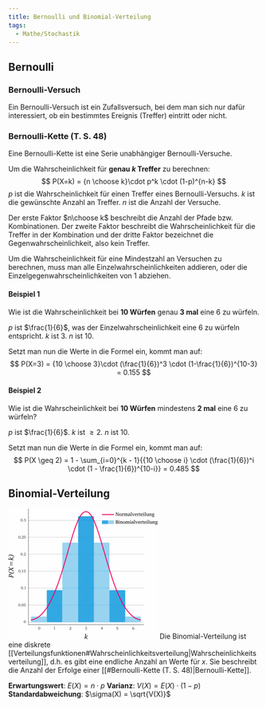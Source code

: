 ```yaml
---
title: Bernoulli und Binomial-Verteilung
tags:
  - Mathe/Stochastik
---
```


## Bernoulli

### Bernoulli-Versuch

Ein Bernoulli-Versuch ist ein Zufallsversuch, bei dem man sich nur dafür interessiert, ob ein bestimmtes Ereignis (Treffer) eintritt oder nicht.

### Bernoulli-Kette (T. S. 48)

Eine Bernoulli-Kette ist eine Serie unabhängiger Bernoulli-Versuche.

Um die Wahrscheinlichkeit für **genau $k$ Treffer** zu berechnen:
$$
P(X=k) = {n \choose k}\cdot p^k \cdot (1-p)^{n-k}
$$
$p$ ist die Wahrscheinlichkeit für einen Treffer eines Bernoulli-Versuchs.
$k$ ist die gewünschte Anzahl an Treffer.
$n$ ist die Anzahl der Versuche.

Der erste Faktor $n\choose k$ beschreibt die Anzahl der Pfade bzw. Kombinationen. Der zweite Faktor beschreibt die Wahrscheinlichkeit für die Treffer in der Kombination und der dritte Faktor bezeichnet die Gegenwahrscheinlichkeit, also kein Treffer.

Um die Wahrscheinlichkeit für eine Mindestzahl an Versuchen zu berechnen, muss man alle Einzelwahrscheinlichkeiten addieren, oder die Einzelgegenwahrscheinlichkeiten von 1 abziehen.

#### Beispiel 1

Wie ist die Wahrscheinlichkeit bei **10 Würfen** genau **3 mal** eine 6 zu würfeln.

$p$ ist $\frac{1}{6}$, was der Einzelwahrscheinlichkeit eine 6 zu würfeln entspricht.
$k$ ist $3$.
$n$ ist $10$.

Setzt man nun die Werte in die Formel ein, kommt man auf:
$$
P(X=3) = {10 \choose 3}\cdot (\frac{1}{6})^3 \cdot (1-\frac{1}{6})^{10-3} = 0.155
$$

#### Beispiel 2

Wie ist die Wahrscheinlichkeit bei **10 Würfen** mindestens **2 mal** eine 6 zu würfeln?

$p$ ist $\frac{1}{6}$.
$k$ ist $\geq 2$.
$n$ ist $10$.

Setzt man nun die Werte in die Formel ein, kommt man auf:
$$
P(X \geq 2) = 1 - \sum_{i=0}^{k - 1}{{10 \choose i} \cdot (\frac{1}{6})^i \cdot (1 - \frac{1}{6})^{10-i}} = 0.485
$$

## Binomial-Verteilung

![](./binominalverteilung_und_normalverteilung.png)
Die Binomial-Verteilung ist eine diskrete [[Verteilungsfunktionen#Wahrscheinlichkeitsverteilung|Wahrscheinlichkeitsverteilung]], d.h. es gibt eine endliche Anzahl an Werte für $x$. Sie beschreibt die Anzahl der Erfolge einer [[#Bernoulli-Kette (T. S. 48)|Bernoulli-Kette]].

**Erwartungswert**: $E(X) = n \cdot p$
**Varianz**: $V(X) = E(X) \cdot ( 1 - p )$
**Standardabweichung**: $\sigma(X) = \sqrt{V(X)}$